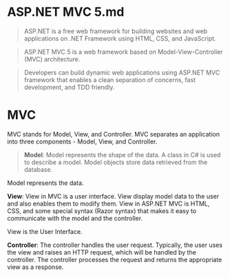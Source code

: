 # ASP.NET MVC 5.md

> ASP.NET is a free web framework for building websites and web applications on .NET Framework using HTML, CSS, and JavaScript. 

> ASP.NET MVC 5 is a web framework based on Model-View-Controller (MVC) architecture. 

> Developers can build dynamic web applications using ASP.NET MVC framework that enables a clean separation of concerns, fast development, and TDD friendly.

# MVC
MVC stands for Model, View, and Controller. MVC separates an application into three components - Model, View, and Controller.

> **Model**: 
> Model represents the shape of the data. A class in C# is used to describe a model. Model objects store data retrieved from the database.

Model represents the data.

**View**: View in MVC is a user interface. View display model data to the user and also enables them to modify them. View in ASP.NET MVC is HTML, CSS, and some special syntax (Razor syntax) that makes it easy to communicate with the model and the controller.

View is the User Interface.

**Controller**: The controller handles the user request. Typically, the user uses the view and raises an HTTP request, which will be handled by the controller. The controller processes the request and returns the appropriate view as a response.
